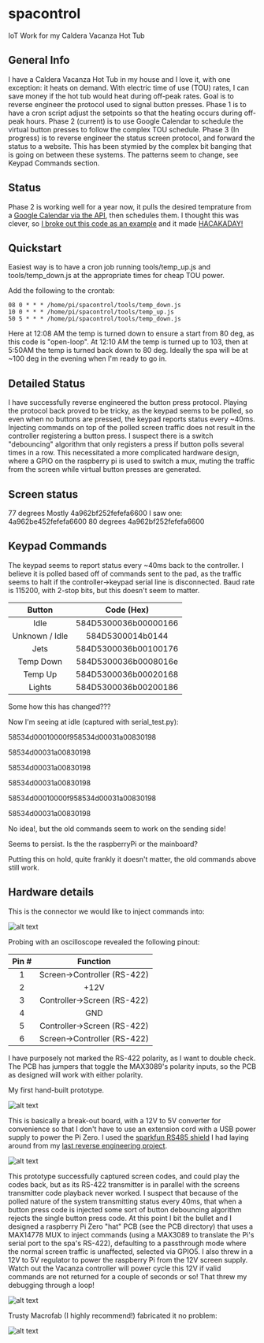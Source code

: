 # spacontrol
IoT Work for my Caldera Vacanza Hot Tub

## General Info
I have a Caldera Vacanza Hot Tub in my house and I love it, with one exception: it heats on demand.  With electric time of use (TOU) rates, I can save money if the hot tub would heat during off-peak rates.  Goal is to reverse engineer the protocol used to signal button presses.  Phase 1 is to have a cron script adjust the setpoints so that the heating occurs during off-peak hours.  Phase 2 (current) is to use Google Calendar to schedule the virtual button presses to follow the complex TOU schedule.  Phase 3 (In progress) is to reverse engineer the status screen protocol, and forward the status to a website.  This has been stymied by the complex bit banging that is going on between these systems.  The patterns seem to change, see Keypad Commands section.

## Status

Phase 2 is working well for a year now, it pulls the desired temprature from a [Google Calendar via the API](/googlecalendardaemon), then schedules them.  I thought this was clever, so [I broke out this code as an example](https://github.com/jeremyrode/CalendarScraper) and it made [HACAKADAY!](https://hackaday.com/2022/10/25/using-google-calendar-for-machines-to-keep-track-of-human-days/)

## Quickstart

Easiest way is to have a cron job running tools/temp_up.js and tools/temp_down.js at the appropriate times for cheap TOU power.

Add the following to the crontab:
```
08 0 * * * /home/pi/spacontrol/tools/temp_down.js
10 0 * * * /home/pi/spacontrol/tools/temp_up.js
50 5 * * * /home/pi/spacontrol/tools/temp_down.js
```
Here at 12:08 AM the temp is turned down to ensure a start from 80 deg, as this code is "open-loop".  At 12:10 AM the temp is turned up to 103, then at 5:50AM the temp is turned back down to 80 deg.  Ideally the spa will be at ~100 deg in the evening when I'm ready to go in.

## Detailed Status
I have successfully reverse engineered the button press protocol.  Playing the protocol back proved to be tricky, as the keypad seems to be polled, so even when no buttons are pressed, the keypad reports status every ~40ms.  Injecting commands on top of the polled screen traffic does not result in the controller registering a button press. I suspect there is a switch "debouncing" algorithm that only registers a press if button polls several times in a row.  This necessitated a more complicated hardware design, where a GPIO on the raspberry pi is used to switch a mux, muting the traffic from the screen while virtual button presses are generated.


## Screen status 
77 degrees
Mostly
4a962bf252fefefa6600
I saw one:
4a962be452fefefa6600
80 degrees
4a962bf252fefefa6600

## Keypad Commands

The keypad seems to report status every ~40ms back to the controller.  I believe it is polled based off of commands sent to the pad, as the traffic seems to halt if the controller->keypad serial line is disconnected.  Baud rate is 115200, with 2-stop bits, but this doesn't seem to matter.

| Button  | Code (Hex) |
| :------:        |:----:|
| Idle            | 584D5300036b00000166 |
| Unknown / Idle  | 584D5300014b0144 |
| Jets            | 584D5300036b00100176 |
| Temp Down       | 584D5300036b0008016e |
| Temp Up         | 584D5300036b00020168 |
| Lights          | 584D5300036b00200186 |


Some how this has changed???


Now I'm seeing at idle (captured with serial_test.py):


58534d00010000f958534d00031a00830198

58534d00031a00830198

58534d00031a00830198

58534d00031a00830198

58534d00010000f958534d00031a00830198

58534d00031a00830198

No idea!, but the old commands seem to work on the sending side!

Seems to persist.  Is the the raspberryPi or the mainboard?

Putting this on hold, quite frankly it doesn't matter, the old commands above still work.

## Hardware details

This is the connector we would like to inject commands into:

![alt text](docs/control_head_connector.jpg "Control Head Connector")

Probing with an oscilloscope revealed the following pinout:

| Pin #  | Function |
| :------:|:----:|
| 1 | Screen->Controller (RS-422) |
| 2 | +12V |
| 3 | Controller->Screen (RS-422) |
| 4 | GND |
| 5 | Controller->Screen (RS-422) |
| 6 | Screen->Controller (RS-422) |

I have purposely not marked the RS-422 polarity, as I want to double check.  The PCB has jumpers that toggle the MAX3089's polarity inputs, so the PCB as designed will work with either polarity.

My first hand-built prototype.  

![alt text](docs/first_prototype.jpg "First Prototype")

This is basically a break-out board, with a 12V to 5V converter for convenience so that I don't have to use an extension cord with a USB power supply to power the Pi Zero.  I used the [sparkfun RS485 shield](https://www.sparkfun.com/products/retired/13706) I had laying around from my [last reverse engineering project](https://github.com/jeremyrode/elancontrol).

![alt text](docs/first_prototype_inuse.jpg "First Prototype In Use")

This prototype successfully captured screen codes, and could play the codes back, but as its RS-422 transmitter is in parallel with the screens transmitter code playback never worked.  I suspect that because of the polled nature of the system transmitting status every 40ms, that when a button press code is injected some sort of button debouncing algorithm rejects the single button press code.  At this point I bit the bullet and I designed a raspberry Pi Zero "hat" PCB (see the PCB directory) that uses a MAX14778 MUX to inject commands (using a MAX3089 to translate the Pi's serial port to the spa's RS-422), defaulting to a passthrough mode where the normal screen traffic is unaffected, selected via GPIO5.  I also threw in a 12V to 5V regulator to power the raspberry Pi from the 12V screen supply.  Watch out the Vacanza controller will power cycle this 12V if valid commands are not returned for a couple of seconds or so!  That threw my debugging through a loop!

![alt text](docs/schematic.png "Interface PCB Schematic")

Trusty Macrofab (I highly recommend!) fabricated it no problem:

![alt text](docs/pcb.png "PCB")
